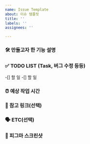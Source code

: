 ```yaml
---
name: Issue Template
about: 이슈 템플릿
title: ''
labels: ''
assignees: ''

---
```


### 🛠️ 만들고자 한 기능 설명

### ✅ TODO LIST (Task, 버그 수정 등등)
-[] 할 일
-[] 할 일

### ⏰ 예상 작업 시간

### 📝 참고 링크(선택)

### 🗣️ ETC(선택)

### 📸 피그마 스크린샷
